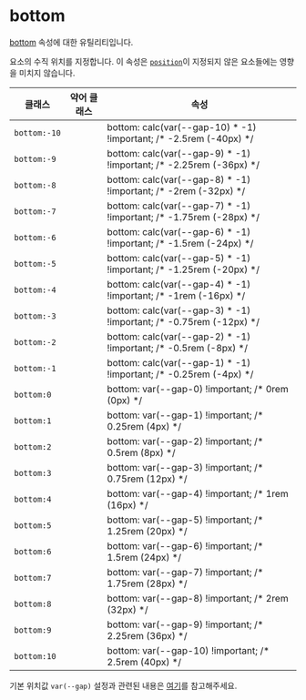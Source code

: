 # bottom

[bottom](https://developer.mozilla.org/en-US/docs/Web/CSS/bottom) 속성에 대한 유틸리티입니다.

요소의 수직 위치를 지정합니다. 이 속성은 [<code>position</code>](./position.md)이 지정되지 않은 요소들에는 영향을 미치지 않습니다.

<table>
  <thead>
    <tr>
      <th scope="col">클래스</th>
      <th scope="col">약어 클래스</th>
      <th scope="col">속성</th>
    </tr>
  </thead>
  <tbody>
  <tr>
    <td><code>bottom:-10</code></td>
    <td class="blank"></td>
    <td><span class="code">bottom: calc(var(--gap-10) * -1) !important;</span> <span class="c:weak">/* -2.5rem (-40px) */</span></td>
  </tr>
  <tr>
    <td><code>bottom:-9</code></td>
    <td class="blank"></td>
    <td><span class="code">bottom: calc(var(--gap-9) * -1) !important;</span> <span class="c:weak">/* -2.25rem (-36px) */</span></td>
  </tr>
  <tr>
    <td><code>bottom:-8</code></td>
    <td class="blank"></td>
    <td><span class="code">bottom: calc(var(--gap-8) * -1) !important;</span> <span class="c:weak">/* -2rem (-32px) */</span></td>
  </tr>
  <tr>
    <td><code>bottom:-7</code></td>
    <td class="blank"></td>
    <td><span class="code">bottom: calc(var(--gap-7) * -1) !important;</span> <span class="c:weak">/* -1.75rem (-28px) */</span></td>
  </tr>
  <tr>
    <td><code>bottom:-6</code></td>
    <td class="blank"></td>
    <td><span class="code">bottom: calc(var(--gap-6) * -1) !important;</span> <span class="c:weak">/* -1.5rem (-24px) */</span></td>
  </tr>
  <tr>
    <td><code>bottom:-5</code></td>
    <td class="blank"></td>
    <td><span class="code">bottom: calc(var(--gap-5) * -1) !important;</span> <span class="c:weak">/* -1.25rem (-20px) */</span></td>
  </tr>
  <tr>
    <td><code>bottom:-4</code></td>
    <td class="blank"></td>
    <td><span class="code">bottom: calc(var(--gap-4) * -1) !important;</span> <span class="c:weak">/* -1rem (-16px) */</span></td>
  </tr>
  <tr>
    <td><code>bottom:-3</code></td>
    <td class="blank"></td>
    <td><span class="code">bottom: calc(var(--gap-3) * -1) !important;</span> <span class="c:weak">/* -0.75rem (-12px) */</span></td>
  </tr>
  <tr>
    <td><code>bottom:-2</code></td>
    <td class="blank"></td>
    <td><span class="code">bottom: calc(var(--gap-2) * -1) !important;</span> <span class="c:weak">/* -0.5rem (-8px) */</span></td>
  </tr>
  <tr>
    <td><code>bottom:-1</code></td>
    <td class="blank"></td>
    <td><span class="code">bottom: calc(var(--gap-1) * -1) !important;</span> <span class="c:weak">/* -0.25rem (-4px) */</span></td>
  </tr>
  <tr>
    <td><code>bottom:0</code></td>
    <td class="blank"></td>
    <td><span class="code">bottom: var(--gap-0) !important;</span> <span class="c:weak">/* 0rem (0px) */</span></td>
  </tr>
  <tr>
    <td><code>bottom:1</code></td>
    <td class="blank"></td>
    <td><span class="code">bottom: var(--gap-1) !important;</span> <span class="c:weak">/* 0.25rem (4px) */</span></td>
  </tr>
  <tr>
    <td><code>bottom:2</code></td>
    <td class="blank"></td>
    <td><span class="code">bottom: var(--gap-2) !important;</span> <span class="c:weak">/* 0.5rem (8px) */</span></td>
  </tr>
  <tr>
    <td><code>bottom:3</code></td>
    <td class="blank"></td>
    <td><span class="code">bottom: var(--gap-3) !important;</span> <span class="c:weak">/* 0.75rem (12px) */</span></td>
  </tr>
  <tr>
    <td><code>bottom:4</code></td>
    <td class="blank"></td>
    <td><span class="code">bottom: var(--gap-4) !important;</span> <span class="c:weak">/* 1rem (16px) */</span></td>
  </tr>
  <tr>
    <td><code>bottom:5</code></td>
    <td class="blank"></td>
    <td><span class="code">bottom: var(--gap-5) !important;</span> <span class="c:weak">/* 1.25rem (20px) */</span></td>
  </tr>
  <tr>
    <td><code>bottom:6</code></td>
    <td class="blank"></td>
    <td><span class="code">bottom: var(--gap-6) !important;</span> <span class="c:weak">/* 1.5rem (24px) */</span></td>
  </tr>
  <tr>
    <td><code>bottom:7</code></td>
    <td class="blank"></td>
    <td><span class="code">bottom: var(--gap-7) !important;</span> <span class="c:weak">/* 1.75rem (28px) */</span></td>
  </tr>
  <tr>
    <td><code>bottom:8</code></td>
    <td class="blank"></td>
    <td><span class="code">bottom: var(--gap-8) !important;</span> <span class="c:weak">/* 2rem (32px) */</span></td>
  </tr>
  <tr>
    <td><code>bottom:9</code></td>
    <td class="blank"></td>
    <td><span class="code">bottom: var(--gap-9) !important;</span> <span class="c:weak">/* 2.25rem (36px) */</span></td>
  </tr>
  <tr>
    <td><code>bottom:10</code></td>
    <td class="blank"></td>
    <td><span class="code">bottom: var(--gap-10) !important;</span> <span class="c:weak">/* 2.5rem (40px) */</span></td>
  </tr>
  </tbody>

</table>

기본 위치값 `var(--gap)` 설정과 관련된 내용은 [여기](../../variables/gap.md)를 참고해주세요.
